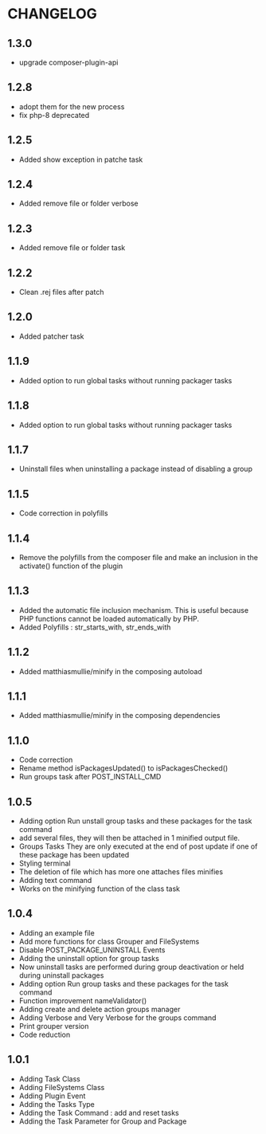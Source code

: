 CHANGELOG
=========

1.3.0
-----
* upgrade composer-plugin-api

1.2.8
-----
* adopt them for the new process
* fix php-8 deprecated

1.2.5
-----
* Added show exception in patche task

1.2.4
-----
* Added remove file or folder verbose 

1.2.3
-----
* Added remove file or folder task

1.2.2
-----
* Clean .rej files after patch

1.2.0
-----
* Added patcher task

1.1.9
-----
* Added option to run global tasks without running packager tasks 

1.1.8
-----
* Added option to run global tasks without running packager tasks 

1.1.7
-----
* Uninstall files when uninstalling a package instead of disabling a group 

1.1.5
-----
* Code correction in polyfills

1.1.4
-----
* Remove the polyfills from the composer file and make an inclusion in the activate() function of the plugin

1.1.3
-----
* Added the automatic file inclusion mechanism. This is useful because PHP functions cannot be loaded automatically by PHP.
* Added Polyfills : str_starts_with, str_ends_with

1.1.2
-----
* Added matthiasmullie/minify in the composing autoload

1.1.1
-----
* Added matthiasmullie/minify in the composing dependencies

1.1.0
-----
* Code correction
* Rename method isPackagesUpdated() to isPackagesChecked()
* Run groups task after POST_INSTALL_CMD

1.0.5
-----
* Adding option Run unstall group tasks and these packages for the task command
* add several files, they will then be attached in 1 minified output file.
* Groups Tasks They are only executed at the end of post update if one of these package has been updated
* Styling terminal
* The deletion of file which has more one attaches files minifies
* Adding text command
* Works on the minifying function of the class task

1.0.4
-----
* Adding an example file
* Add more functions for class Grouper and FileSystems
* Disable POST_PACKAGE_UNINSTALL Events
* Adding the uninstall option for group tasks
* Now uninstall tasks are performed during group deactivation or held during uninstall packages
* Adding option Run group tasks and these packages for the task command
* Function improvement nameValidator()
* Adding create and delete action groups manager
* Adding Verbose and Very Verbose for the groups command
* Print grouper version
* Code reduction

1.0.1
-----
* Adding Task Class
* Adding FileSystems Class
* Adding Plugin Event
* Adding the Tasks Type
* Adding the Task Command : add and reset tasks
* Adding the Task Parameter for Group and Package
